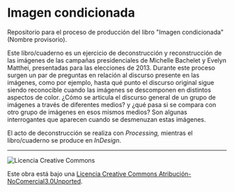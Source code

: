 # Imagen condicionada

Repositorio para el proceso de producción del libro "Imagen condicionada"
(Nombre provisorio).

Este libro/cuaderno es un ejercicio de deconstrucción y reconstrucción de las
imágenes de las campañas presidenciales de Michelle Bachelet y Evelyn Matthei,
presentadas para las elecciones de 2013. Durante este proceso surgen un par de
preguntas en relación al discurso presente en las imágenes, como por ejemplo,
hasta qué punto el discurso original sigue siendo reconocible cuando las
imágenes se descomponen en distintos aspectos de color. ¿Cómo se articula el
discurso general de un grupo de imágenes a través de diferentes medios? y ¿qué
pasa si se compara con otro grupo de imágenes en esos mismos medios? Son algunas
interrogantes que aparecen cuando se desmenuzan estas imágenes.

El acto de deconstrucción se realiza con *Processing,* mientras el
libro/cuaderno se produce en *InDesign*.

---
![Licencia Creative Commons](http://i.creativecommons.org/l/by-nc/3.0/88x31.png)

Este obra está bajo una [Licencia Creative Commons Atribución-NoComercial3.0Unported](http://creativecommons.org/licenses/by-nc/3.0/deed.es).


